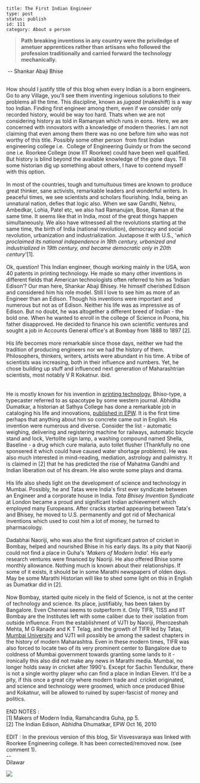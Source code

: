 ~~~~ 
title: The First Indian Engineer
type: post
status: publish
id: 111
category: About a person
~~~~

> **Path breaking inventions in any country were the priviledge of
> ametuer apprentices rather than artisans who followed the profession
> traditionally and carried forward the technology mechanically.**

 -- Shankar Abaji Bhise

\
How should I justify title of this blog when every Indian is a born
engineers. Go to any Village, you'll see them inventing ingenious
solutions to their problems all the time. This discipline, known as
*jugaad* (makeshift) is a way too Indian. Finding first engineer among
them, even if we consider only recorded history, would be way too hard.
Thats when we are not considering history as told in Ramanyan which runs
in eons.  Here, we are concerned with innovators with a knowledge of
modern theories. I am not claiming that even among them there was no one
before him who was not worthy of this title. Possibly some other person 
from first Indian engineering college i.e.  College of Engineering
Guindy or from the second one i.e. Roorkee College (now IIT Roorkee)
could have been well qualified. But history is blind beyond the
available knowledge of the gone days. Till some historian dig up
something about others, I have to contend myself with this option.\
\
In most of the countries, tough and tumultuous times are known to
produce great thinker, sane activists, remarkable leaders and wonderful
writers. In peaceful times, we see scientists and scholars flourishing.
India, being an unnatural nation, defies that logic also. When we saw
Gandhi, Nehru, Ambedkar, Lohia, Patel etc, we also had Ramanujan, Bose,
Raman at the same time. It seems like that in India, most of the great
things happen simultaneously. We also have witnessed all the revolutions
starting at the same time, the birth of India (national revolution),
democracy and social revolution, urbanization and industrialization.
Juxtapose it with U.S., '*which proclaimed its national independence in
18th century, urbanized and industrialized in 19th century, and became
democratic only in 20th century*'[1].\
\
Ok, question! This Indian engineer, though working mainly in the USA,
won 40 patents in printing technology. He made so many other inventions
in different fields that American technologists often referred to him as
‘Indian Edison’? Our man here, Shankar Abaji Bhisey. He himself
cherished Edison and considered him his role model. Still I love to see
him as more of an Engineer than an Edison. Though his inventions were
important and numerous but not as of Edison. Neither his life was as
impressive as of Edison. But no doubt, he was altogether a different
breed of Indian - the bold one. When he wanted to enroll in the college
of Science in Poona, his father disapproved. He decided to finance his
own scientific ventures and sought a job in Accounts General office's at
Bombay from 1888 to 1897 [2]. \
\
His life becomes more remarkable since those days, neither we had the
tradition of producing engineers nor we had the history of them.
Philosophers, thinkers, writers, artists were abundant in his time. A
tribe of scientists was increasing, both in their influence and numbers.
Yet, he chose building up stuff and influenced next generation of
Maharashtrian scientists, most notably V R Kokatnur. ibid.\
\
\
He is mostly known for his invention in [printing
technology](http://www.prideofindia.net/sc1.html), Bhiso-type, a
typecaster referred to as spacotype by some western journal. Abhidha
Dumatkar, a historian at Sathya College has done a remarkable job in
cataloging his life and innovations, [published in
EPW](http://beta.epw.in/newsItem/comment/188891/). It is the first time
perhaps that anything about him so concrete came out in English. His
invention were numerous and diverse. Consider the list - automatic
weighing, delivering and registering machine for railways, automatic
bicycle stand and lock, Vertolite sign lamp, a washing compound named
Shella, Baseline - a drug which cure malaria, auto toilet flusher
(Thankfully no one sponsered it which could have caused water shortage
problems). He was also much interested in mind-reading, mediation,
astrology and palmistry. It is claimed in [2] that he has predicted the
rise of Mahatma Gandhi and Indian liberation out of his dream. He also
wrote some plays and drama.\
\
His life also sheds light on the development of science and technology
in Mumbai. Possibly, he and Tatas were India's first ever syndicate
between an Engineer and a corporate house in India. *Tata Bhisey
Invention Syndicate* at London became a proud and significant Indian
achievement which employed many Europeans. After cracks started
appearing between Tata's and Bhisey, he moved to U.S. permanently and
got rid of Mechanical inventions which used to cost him a lot of money,
he turned to pharmacology.\
\
Dadabhai Naoriji, who was also the first significant patron of cricket
in Bombay, helped and nourished Bhise in his early days. Its a pity that
Naoriji could not find a place in Guha's *'Makers of Modern India'.* His
early research ventures were financed by Naoriji. He also offered Bhise
some monthly allowance. Nothing much is known about their relationships.
If some of it exists, it should be in some Marathi newspapers of olden
days. May be some Marathi Historian will like to shed some light on this
in English as Dumatkar did in [2]. \
\
Now Bombay, started quite nicely in the field of Science, is not at the
center of technology and science. Its place, justifiably, has been taken
by Bangalore. Even Chennai seems to outperform it. Only TIFR, TISS and
IIT Bombay are the Institutes left with some caliber due to their
isolation from outside influence. From the establishment of VJTI by
Naoriji, Pherozeshah Mehta, M G Ranade and K T Telag, and the growth of
TIFR led by Tatas, [Mumbai
University](http://frontline.in/stories/20101119272303300.htm) and VJTI
will possibly be among the sadest chapters in the history of modern
Maharashtra. Even in these modern times, TIFR was also forced to locate
two of its very prominent center to Bangalore due to coldness of Mumbai
government towards granting some lands to it - ironically this also did
not make any news in Marathi media. Mumbai, no longer holds sway in
cricket after 1990's. Except for Sachin Tendulkar, there is not a single
worthy player who can find a place in Indian Eleven. It'd be a pity, if
this once a great city where modern trade and  cricket originated, and
science and technology were groomed, which once produced Bhise and
Kokatnur, will be allowed to ruined by super-fascist of money and
politics.\
\
END NOTES :\
[1] Makers of Modern India, Ramahcandra Guha, pp 5.\
[2] The Indian Edison, Abhidha Dhumatkar, EPW Oct 16, 2010 \
\
EDIT : In the previous version of this blog, Sir Visvesvaraya was linked
with Roorkee Engineering college. It has been corrected/removed now.
(see comment 1).\
--\
Dilawar

![](https://blogger.googleusercontent.com/tracker/3794193585985230867-5899285871879313350?l=dilawarsays.blogspot.com)
